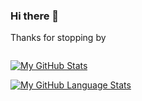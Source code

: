 ### Hi there 👋

Thanks for stopping by

<!--
**acheddir/acheddir** is a ✨ _special_ ✨ repository because its `README.md` (this file) appears on your GitHub profile.

Here are some ideas to get you started:

- 🔭 I’m currently working on ...
- 🌱 I’m currently learning ...
- 👯 I’m looking to collaborate on ...
- 🤔 I’m looking for help with ...
- 💬 Ask me about ...
- 📫 How to reach me: ...
- 😄 Pronouns: ...
- ⚡ Fun fact: ...
-->

<img src="https://komarev.com/ghpvc/?username=acheddir&style=flat-square&color=blue" alt=""/>

[![My GitHub Stats](https://github-readme-stats.vercel.app/api/?username=acheddir&count_private=true&theme=default&showicons=true)](https://github.com/anuraghazra/github-readme-stats)

[![My GitHub Language Stats](https://github-readme-stats.vercel.app/api/top-langs/?username=acheddir&layout=compact&langs_count=5&theme=default)](https://github.com/anuraghazra/github-readme-stats)
